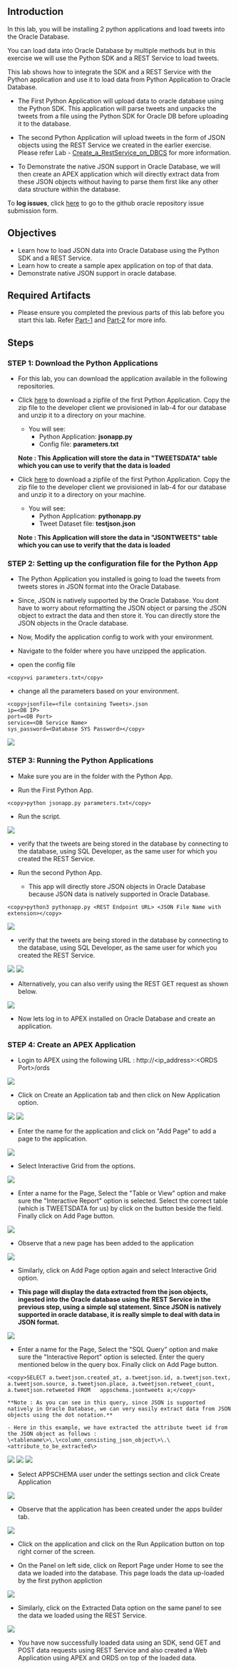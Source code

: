 ## Introduction

In this lab, you will be installing 2 python applications and load tweets into the Oracle Database.

You can load data into Oracle Database by multiple methods but in this exercise we will use the Python SDK and a REST Service to load tweets.

This lab shows how to integrate the SDK and a REST Service with the Python application and use it to load data from Python Application to Oracle Database.

- The First Python Application will upload data to oracle database using the Python SDK. This application will parse tweets and unpacks the tweets from a file using the Python SDK for Oracle DB before uploading it to the database.

- The second Python Application will upload tweets in the form of JSON objects using the REST Service we created in the earlier exercise. Please refer Lab - [Create_a_RestService_on_DBCS](Create_a_RestService_on_DBCS.md) for more information. 

- To Demonstrate the native JSON support in Oracle Database, we will then create an APEX application which will directly extract data from these JSON objects without having to parse them first like any other data structure within the database.

To **log issues**, click [here](https://github.com/oracle/learning-library/issues/new) to go to the github oracle repository issue submission form.

## Objectives

- Learn how to load JSON data into Oracle Database using the Python SDK and a REST Service.
- Learn how to create a sample apex application on top of that data.
- Demonstrate native JSON support in oracle database.

## Required Artifacts

- Please ensure you completed the previous parts of this lab before you start this lab. Refer [Part-1](SetupORDSandAPEXonDBCS.md) and [Part-2](Create_a_RestService_on_DBCS.md) for more info.

## Steps

### **STEP 1: Download the Python Applications**

- For this lab, you can download the application available in the following repositories. 

- Click <a href="https://github.com/Abdul-Rafae-Mohammed/LoadDataintoOracleDBusingSDK.git" target="_blank">here</a> to download a zipfile of the first Python Application. Copy the zip file to the developer client we provisioned in lab-4 for our database and unzip it to a directory on your machine.

    - You will see:
        - Python Application: **jsonapp.py**
        - Config file: **parameters.txt**

    **Note : This Application will store the data in "TWEETSDATA" table which you can use to verify that the data is loaded**

- Click <a href="https://github.com/Abdul-Rafae-Mohammed/Load-Data-into-Oracle-DB-using-REST.git" target="_blank">here</a> to download a zipfile of the first Python Application. Copy the zip file to the developer client we provisioned in lab-4 for our database and unzip it to a directory on your machine.

    - You will see:
        - Python Application: **pythonapp.py**
        - Tweet Dataset file: **testjson.json**

    **Note : This Application will store the data in "JSONTWEETS" table which you can use to verify that the data is loaded**

### **STEP 2: Setting up the configuration file for the Python App**

- The Python Application you installed is going to load the tweets from tweets stores in JSON format into the Oracle Database.

- Since, JSON is natively supported by the Oracle Database. You dont have to worry about reformatting the JSON object or parsing the JSON object to extract the data and then store it. You can directly store the JSON objects in the Oracle database.


- Now, Modify the application config to work with your environment.

- Navigate to the folder where you have unzipped the application.

- open the config file

```
<copy>vi parameters.txt</copy>
```

- change all the parameters based on your environment.

```
<copy>jsonfile=<file containing Tweets>.json
ip=<DB IP>
port=<DB Port>
service=<DB Service Name>
sys_password=<Database SYS Password></copy>
```

![](./images/apex/paramfile.png " ")

### **STEP 3: Running the Python Applications**

- Make sure you are in the folder with the Python App.

- Run the First Python App.

```
<copy>python jsonapp.py parameters.txt</copy>
```
    
- Run the script.

![](./images/apex/pythonapprun.png " ")

- verify that the tweets are being stored in the database by connecting to the database, using SQL Developer, as the same user for which you created the REST Service.

- Run the second Python App. 

    - This app will directly store JSON objects in Oracle Database because JSON data is natively supported in Oracle Database.

```
<copy>python3 pythonapp.py <REST Endpoint URL> <JSON File Name with extension></copy>
```
![](./images/apex/pythonapp2run.png " ")

- verify that the tweets are being stored in the database by connecting to the database, using SQL Developer, as the same user for which you created the REST Service.

![](./images/apex/pythonapp1verify.png " ")
![](./images/apex/pythonapp2verify.png " ")

- Alternatively, you can also verify using the REST GET request as shown below.

![](./images/apex/REST_GET.png " ")

- Now lets log in to APEX installed on Oracle Database and create an application.

### **STEP 4: Create an APEX Application**

- Login to APEX using the following URL : 
   http://<ip_address>:\<ORDS Port\>/ords
   
![](./images/apex/Picture400-4.png " ")

- Click on Create an Application tab and then click on New Application option.

![](./images/apex/CreateApexApp-1.png " ")
![](./images/apex/CreateApexApp-01.png " ")

- Enter the name for the application and click on "Add Page" to add a page to the application.

![](./images/apex/CreateApexApp-2.png " ")

- Select Interactive Grid from the options.

![](./images/apex/CreateApexApp-3.png " ")

- Enter a name for the Page, Select the "Table or View" option and make sure the "Interactive Report" option is selected. Select the correct table (which is TWEETSDATA for us) by click on the button beside the field. Finally click on Add Page button.
   
![](./images/apex/CreateApexApp-4.png " ")

- Observe that a new page has been added to the application

![](./images/apex/CreateApexApp-5.png " ")

- Similarly, click on Add Page option again and select Interactive Grid option.

- **This page will display the data extracted from the json objects, ingested into the Oracle database using the REST Service in the previous step, using a simple sql statement. Since JSON is natively supported in oracle database, it is really simple to deal with data in JSON format.**

![](./images/apex/CreateApexApp-3.png " ")

- Enter a name for the Page, Select the "SQL Query" option and make sure the "Interactive Report" option is selected. Enter the query mentioned below in the query box. Finally click on Add Page button.

```
<copy>SELECT a.tweetjson.created_at, a.tweetjson.id, a.tweetjson.text, a.tweetjson.source, a.tweetjson.place, a.tweetjson.retweet_count, a.tweetjson.retweeted FROM   appschema.jsontweets a;</copy>
```

    **Note : As you can see in this query, since JSON is supported natively in Oracle Database, we can very easily extract data from JSON objects using the dot notation.**

    - Here in this example, we have extracted the attribute tweet id from the JSON object as follows :
    \<tablename\>\.\<column_consisting_json_object\>\.\<attribute_to_be_extracted\>

![](./images/apex/CreateApexApp-9.png " ")
![](./images/apex/CreateApexApp-10.png " ")
![](./images/apex/CreateApexApp-11.png " ")

- Select APPSCHEMA user under the settings section and click Create Application

![](./images/apex/CreateApexApp-6.png " ")

- Observe that the application has been created under the apps builder tab.

![](./images/apex/CreateApexApp-7.png " ")

- Click on the application and click on the Run Application button on top right corner of the screen.

- On the Panel on left side, click on Report Page under Home to see the data we loaded into the database. This page loads the data up-loaded by the first python appliction

![](./images/apex/CreateApexApp-13.png " ")

- Similarly, click on the Extracted Data option on the same panel to see the data we loaded using the REST Service.

![](./images/apex/CreateApexApp-12.png " ")

- You have now successfully loaded data using an SDK, send GET and POST data requests using REST Service and also created a Web Application using APEX and ORDS on top of the loaded data.
